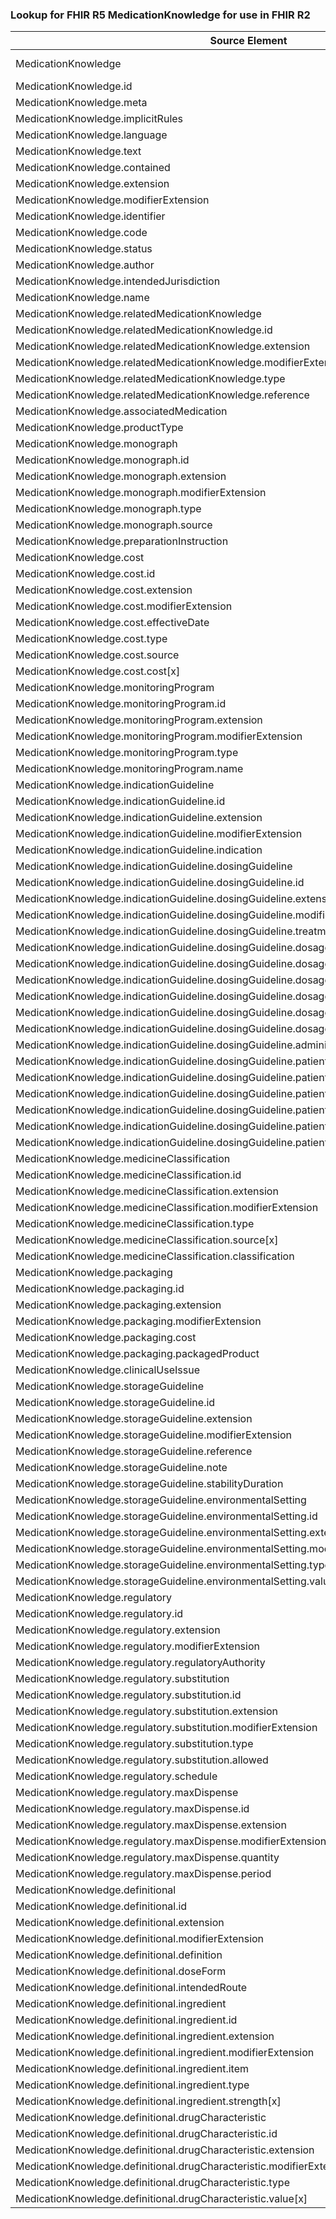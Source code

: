 ### Lookup for FHIR R5 MedicationKnowledge for use in FHIR R2

| Source Element | Usage | Target |
| -------------- | ----- | ------ |
| MedicationKnowledge | UseExtension | http://hl7.org/fhir/5.0/StructureDefinition/extension-MedicationKnowledge |
| MedicationKnowledge.id | UseExtensionFromAncestor | - |
| MedicationKnowledge.meta | UseExtensionFromAncestor | - |
| MedicationKnowledge.implicitRules | UseExtensionFromAncestor | - |
| MedicationKnowledge.language | UseExtensionFromAncestor | - |
| MedicationKnowledge.text | UseExtensionFromAncestor | - |
| MedicationKnowledge.contained | UseExtensionFromAncestor | - |
| MedicationKnowledge.extension | UseExtensionFromAncestor | - |
| MedicationKnowledge.modifierExtension | UseExtensionFromAncestor | - |
| MedicationKnowledge.identifier | UseExtensionFromAncestor | - |
| MedicationKnowledge.code | UseExtensionFromAncestor | - |
| MedicationKnowledge.status | UseExtensionFromAncestor | - |
| MedicationKnowledge.author | UseExtensionFromAncestor | - |
| MedicationKnowledge.intendedJurisdiction | UseExtensionFromAncestor | - |
| MedicationKnowledge.name | UseExtensionFromAncestor | - |
| MedicationKnowledge.relatedMedicationKnowledge | UseExtensionFromAncestor | - |
| MedicationKnowledge.relatedMedicationKnowledge.id | UseExtensionFromAncestor | - |
| MedicationKnowledge.relatedMedicationKnowledge.extension | UseExtensionFromAncestor | - |
| MedicationKnowledge.relatedMedicationKnowledge.modifierExtension | UseExtensionFromAncestor | - |
| MedicationKnowledge.relatedMedicationKnowledge.type | UseExtensionFromAncestor | - |
| MedicationKnowledge.relatedMedicationKnowledge.reference | UseExtensionFromAncestor | - |
| MedicationKnowledge.associatedMedication | UseExtensionFromAncestor | - |
| MedicationKnowledge.productType | UseExtensionFromAncestor | - |
| MedicationKnowledge.monograph | UseExtensionFromAncestor | - |
| MedicationKnowledge.monograph.id | UseExtensionFromAncestor | - |
| MedicationKnowledge.monograph.extension | UseExtensionFromAncestor | - |
| MedicationKnowledge.monograph.modifierExtension | UseExtensionFromAncestor | - |
| MedicationKnowledge.monograph.type | UseExtensionFromAncestor | - |
| MedicationKnowledge.monograph.source | UseExtensionFromAncestor | - |
| MedicationKnowledge.preparationInstruction | UseExtensionFromAncestor | - |
| MedicationKnowledge.cost | UseExtensionFromAncestor | - |
| MedicationKnowledge.cost.id | UseExtensionFromAncestor | - |
| MedicationKnowledge.cost.extension | UseExtensionFromAncestor | - |
| MedicationKnowledge.cost.modifierExtension | UseExtensionFromAncestor | - |
| MedicationKnowledge.cost.effectiveDate | UseExtensionFromAncestor | - |
| MedicationKnowledge.cost.type | UseExtensionFromAncestor | - |
| MedicationKnowledge.cost.source | UseExtensionFromAncestor | - |
| MedicationKnowledge.cost.cost[x] | UseExtensionFromAncestor | - |
| MedicationKnowledge.monitoringProgram | UseExtensionFromAncestor | - |
| MedicationKnowledge.monitoringProgram.id | UseExtensionFromAncestor | - |
| MedicationKnowledge.monitoringProgram.extension | UseExtensionFromAncestor | - |
| MedicationKnowledge.monitoringProgram.modifierExtension | UseExtensionFromAncestor | - |
| MedicationKnowledge.monitoringProgram.type | UseExtensionFromAncestor | - |
| MedicationKnowledge.monitoringProgram.name | UseExtensionFromAncestor | - |
| MedicationKnowledge.indicationGuideline | UseExtensionFromAncestor | - |
| MedicationKnowledge.indicationGuideline.id | UseExtensionFromAncestor | - |
| MedicationKnowledge.indicationGuideline.extension | UseExtensionFromAncestor | - |
| MedicationKnowledge.indicationGuideline.modifierExtension | UseExtensionFromAncestor | - |
| MedicationKnowledge.indicationGuideline.indication | UseExtensionFromAncestor | - |
| MedicationKnowledge.indicationGuideline.dosingGuideline | UseExtensionFromAncestor | - |
| MedicationKnowledge.indicationGuideline.dosingGuideline.id | UseExtensionFromAncestor | - |
| MedicationKnowledge.indicationGuideline.dosingGuideline.extension | UseExtensionFromAncestor | - |
| MedicationKnowledge.indicationGuideline.dosingGuideline.modifierExtension | UseExtensionFromAncestor | - |
| MedicationKnowledge.indicationGuideline.dosingGuideline.treatmentIntent | UseExtensionFromAncestor | - |
| MedicationKnowledge.indicationGuideline.dosingGuideline.dosage | UseExtensionFromAncestor | - |
| MedicationKnowledge.indicationGuideline.dosingGuideline.dosage.id | UseExtensionFromAncestor | - |
| MedicationKnowledge.indicationGuideline.dosingGuideline.dosage.extension | UseExtensionFromAncestor | - |
| MedicationKnowledge.indicationGuideline.dosingGuideline.dosage.modifierExtension | UseExtensionFromAncestor | - |
| MedicationKnowledge.indicationGuideline.dosingGuideline.dosage.type | UseExtensionFromAncestor | - |
| MedicationKnowledge.indicationGuideline.dosingGuideline.dosage.dosage | UseExtensionFromAncestor | - |
| MedicationKnowledge.indicationGuideline.dosingGuideline.administrationTreatment | UseExtensionFromAncestor | - |
| MedicationKnowledge.indicationGuideline.dosingGuideline.patientCharacteristic | UseExtensionFromAncestor | - |
| MedicationKnowledge.indicationGuideline.dosingGuideline.patientCharacteristic.id | UseExtensionFromAncestor | - |
| MedicationKnowledge.indicationGuideline.dosingGuideline.patientCharacteristic.extension | UseExtensionFromAncestor | - |
| MedicationKnowledge.indicationGuideline.dosingGuideline.patientCharacteristic.modifierExtension | UseExtensionFromAncestor | - |
| MedicationKnowledge.indicationGuideline.dosingGuideline.patientCharacteristic.type | UseExtensionFromAncestor | - |
| MedicationKnowledge.indicationGuideline.dosingGuideline.patientCharacteristic.value[x] | UseExtensionFromAncestor | - |
| MedicationKnowledge.medicineClassification | UseExtensionFromAncestor | - |
| MedicationKnowledge.medicineClassification.id | UseExtensionFromAncestor | - |
| MedicationKnowledge.medicineClassification.extension | UseExtensionFromAncestor | - |
| MedicationKnowledge.medicineClassification.modifierExtension | UseExtensionFromAncestor | - |
| MedicationKnowledge.medicineClassification.type | UseExtensionFromAncestor | - |
| MedicationKnowledge.medicineClassification.source[x] | UseExtensionFromAncestor | - |
| MedicationKnowledge.medicineClassification.classification | UseExtensionFromAncestor | - |
| MedicationKnowledge.packaging | UseExtensionFromAncestor | - |
| MedicationKnowledge.packaging.id | UseExtensionFromAncestor | - |
| MedicationKnowledge.packaging.extension | UseExtensionFromAncestor | - |
| MedicationKnowledge.packaging.modifierExtension | UseExtensionFromAncestor | - |
| MedicationKnowledge.packaging.cost | UseExtensionFromAncestor | - |
| MedicationKnowledge.packaging.packagedProduct | UseExtensionFromAncestor | - |
| MedicationKnowledge.clinicalUseIssue | UseExtensionFromAncestor | - |
| MedicationKnowledge.storageGuideline | UseExtensionFromAncestor | - |
| MedicationKnowledge.storageGuideline.id | UseExtensionFromAncestor | - |
| MedicationKnowledge.storageGuideline.extension | UseExtensionFromAncestor | - |
| MedicationKnowledge.storageGuideline.modifierExtension | UseExtensionFromAncestor | - |
| MedicationKnowledge.storageGuideline.reference | UseExtensionFromAncestor | - |
| MedicationKnowledge.storageGuideline.note | UseExtensionFromAncestor | - |
| MedicationKnowledge.storageGuideline.stabilityDuration | UseExtensionFromAncestor | - |
| MedicationKnowledge.storageGuideline.environmentalSetting | UseExtensionFromAncestor | - |
| MedicationKnowledge.storageGuideline.environmentalSetting.id | UseExtensionFromAncestor | - |
| MedicationKnowledge.storageGuideline.environmentalSetting.extension | UseExtensionFromAncestor | - |
| MedicationKnowledge.storageGuideline.environmentalSetting.modifierExtension | UseExtensionFromAncestor | - |
| MedicationKnowledge.storageGuideline.environmentalSetting.type | UseExtensionFromAncestor | - |
| MedicationKnowledge.storageGuideline.environmentalSetting.value[x] | UseExtensionFromAncestor | - |
| MedicationKnowledge.regulatory | UseExtensionFromAncestor | - |
| MedicationKnowledge.regulatory.id | UseExtensionFromAncestor | - |
| MedicationKnowledge.regulatory.extension | UseExtensionFromAncestor | - |
| MedicationKnowledge.regulatory.modifierExtension | UseExtensionFromAncestor | - |
| MedicationKnowledge.regulatory.regulatoryAuthority | UseExtensionFromAncestor | - |
| MedicationKnowledge.regulatory.substitution | UseExtensionFromAncestor | - |
| MedicationKnowledge.regulatory.substitution.id | UseExtensionFromAncestor | - |
| MedicationKnowledge.regulatory.substitution.extension | UseExtensionFromAncestor | - |
| MedicationKnowledge.regulatory.substitution.modifierExtension | UseExtensionFromAncestor | - |
| MedicationKnowledge.regulatory.substitution.type | UseExtensionFromAncestor | - |
| MedicationKnowledge.regulatory.substitution.allowed | UseExtensionFromAncestor | - |
| MedicationKnowledge.regulatory.schedule | UseExtensionFromAncestor | - |
| MedicationKnowledge.regulatory.maxDispense | UseExtensionFromAncestor | - |
| MedicationKnowledge.regulatory.maxDispense.id | UseExtensionFromAncestor | - |
| MedicationKnowledge.regulatory.maxDispense.extension | UseExtensionFromAncestor | - |
| MedicationKnowledge.regulatory.maxDispense.modifierExtension | UseExtensionFromAncestor | - |
| MedicationKnowledge.regulatory.maxDispense.quantity | UseExtensionFromAncestor | - |
| MedicationKnowledge.regulatory.maxDispense.period | UseExtensionFromAncestor | - |
| MedicationKnowledge.definitional | UseExtensionFromAncestor | - |
| MedicationKnowledge.definitional.id | UseExtensionFromAncestor | - |
| MedicationKnowledge.definitional.extension | UseExtensionFromAncestor | - |
| MedicationKnowledge.definitional.modifierExtension | UseExtensionFromAncestor | - |
| MedicationKnowledge.definitional.definition | UseExtensionFromAncestor | - |
| MedicationKnowledge.definitional.doseForm | UseExtensionFromAncestor | - |
| MedicationKnowledge.definitional.intendedRoute | UseExtensionFromAncestor | - |
| MedicationKnowledge.definitional.ingredient | UseExtensionFromAncestor | - |
| MedicationKnowledge.definitional.ingredient.id | UseExtensionFromAncestor | - |
| MedicationKnowledge.definitional.ingredient.extension | UseExtensionFromAncestor | - |
| MedicationKnowledge.definitional.ingredient.modifierExtension | UseExtensionFromAncestor | - |
| MedicationKnowledge.definitional.ingredient.item | UseExtensionFromAncestor | - |
| MedicationKnowledge.definitional.ingredient.type | UseExtensionFromAncestor | - |
| MedicationKnowledge.definitional.ingredient.strength[x] | UseExtensionFromAncestor | - |
| MedicationKnowledge.definitional.drugCharacteristic | UseExtensionFromAncestor | - |
| MedicationKnowledge.definitional.drugCharacteristic.id | UseExtensionFromAncestor | - |
| MedicationKnowledge.definitional.drugCharacteristic.extension | UseExtensionFromAncestor | - |
| MedicationKnowledge.definitional.drugCharacteristic.modifierExtension | UseExtensionFromAncestor | - |
| MedicationKnowledge.definitional.drugCharacteristic.type | UseExtensionFromAncestor | - |
| MedicationKnowledge.definitional.drugCharacteristic.value[x] | UseExtensionFromAncestor | - |
